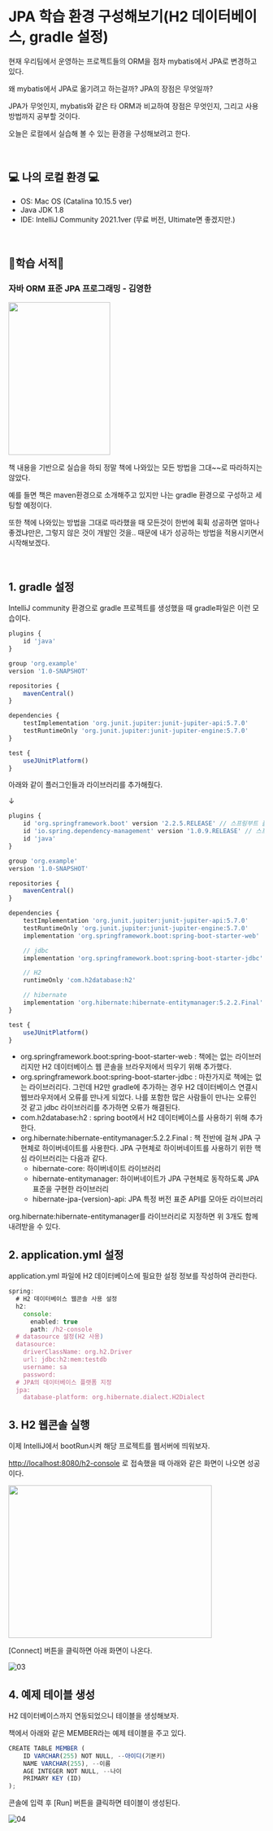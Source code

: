 # JPA 학습 환경 구성해보기(H2 데이터베이스, gradle 설정)

현재 우리팀에서 운영하는 프로젝트들의 ORM을 점차 mybatis에서 JPA로 변경하고 있다. 

왜 mybatis에서 JPA로 옮기려고 하는걸까? JPA의 장점은 무엇일까?

JPA가 무엇인지, mybatis와 같은 타 ORM과 비교하여 장점은 무엇인지, 그리고 사용 방법까지 공부할 것이다.

오늘은 로컬에서 실습해 볼 수 있는 환경을 구성해보려고 한다. 

<br/>

## 💻 나의 로컬 환경 💻

- OS: Mac OS (Catalina 10.15.5 ver)
- Java JDK 1.8
- IDE: IntelliJ Community 2021.1ver (무료 버전, Ultimate면 좋겠지만.)

<br/>

## 📕학습 서적📒

### 자바 ORM 표준 JPA 프로그래밍 - 김영한

<img src="https://user-images.githubusercontent.com/52793122/133824992-b3ec1f7a-3d1d-4125-867c-0fee75d96d81.png"  width="200" height="300"/>

책 내용을 기반으로 실습을 하되 정말 책에 나와있는 모든 방법을 그대~~로 따라하지는 않았다. 

예를 들면 책은 maven환경으로 소개해주고 있지만 나는 gradle 환경으로 구성하고 세팅할 예정이다.  

또한 책에 나와있는 방법을 그대로 따라했을 때 모든것이 한번에 휙휙 성공하면 얼마나 좋겠냐만은, 그렇지 않은 것이 개발인 것을.. 때문에 내가 성공하는 방법을 적용시키면서 시작해보겠다. 

<br/>

## 1. gradle 설정
IntelliJ community 환경으로 gradle 프로젝트를 생성했을 때 gradle파일은 이런 모습이다. 

```jsx
plugins {
    id 'java'
}

group 'org.example'
version '1.0-SNAPSHOT'

repositories {
    mavenCentral()
}

dependencies {
    testImplementation 'org.junit.jupiter:junit-jupiter-api:5.7.0'
    testRuntimeOnly 'org.junit.jupiter:junit-jupiter-engine:5.7.0'
}

test {
    useJUnitPlatform()
}
```

아래와 같이 플러그인들과 라이브러리를 추가해줬다.

↓

```jsx
plugins {
    id 'org.springframework.boot' version '2.2.5.RELEASE' // 스프링부트 플러그인
    id 'io.spring.dependency-management' version '1.0.9.RELEASE' // 스프링 의존성 관리 플러그인
    id 'java'
}

group 'org.example'
version '1.0-SNAPSHOT'

repositories {
    mavenCentral()
}

dependencies {
    testImplementation 'org.junit.jupiter:junit-jupiter-api:5.7.0'
    testRuntimeOnly 'org.junit.jupiter:junit-jupiter-engine:5.7.0'
    implementation 'org.springframework.boot:spring-boot-starter-web'

    // jdbc
    implementation 'org.springframework.boot:spring-boot-starter-jdbc'

    // H2
    runtimeOnly 'com.h2database:h2'

    // hibernate
    implementation 'org.hibernate:hibernate-entitymanager:5.2.2.Final'
}

test {
    useJUnitPlatform()
}
```

- org.springframework.boot:spring-boot-starter-web
: 책에는 없는 라이브러리지만 H2 데이터베이스 웹 콘솔을 브라우저에서 띄우기 위해 추가했다.
- org.springframework.boot:spring-boot-starter-jdbc
: 마찬가지로 책에는 없는 라이브러리다. 그런데 H2만 gradle에 추가하는 경우 H2 데이터베이스 연결시 웹브라우저에서 오류를 만나게 되었다. 나를 포함한 많은 사람들이 만나는 오류인 것 같고 jdbc 라이브러리를 추가하면 오류가 해결된다.
- com.h2database:h2
: spring boot에서 H2 데이터베이스를 사용하기 위해 추가한다.
- org.hibernate:hibernate-entitymanager:5.2.2.Final
: 책 전반에 걸쳐 JPA 구현체로 하이버네이트를 사용한다. JPA 구현체로 하이버네이트를 사용하기 위한 핵심 라이브러리는 다음과 같다. 
    - hibernate-core: 하이버네이트 라이브러리
    - hibernate-entitymanager: 하이버네이트가 JPA 구현체로 동작하도록 JPA 표준을 구현한 라이브러리 
    - hibernate-jpa-(version)-api: JPA 특정 버전 표준 API를 모아둔 라이브러리

 org.hibernate:hibernate-entitymanager를 라이브러리로 지정하면 위 3개도 함께 내려받을 수 있다.

## 2. application.yml 설정
application.yml 파일에 H2 데이터베이스에 필요한 설정 정보를 작성하여 관리한다. 

```jsx
spring:
  # H2 데이터베이스 웹콘솔 사용 설정
  h2:
    console:
      enabled: true
      path: /h2-console
  # datasource 설정(H2 사용)
  datasource:
    driverClassName: org.h2.Driver
    url: jdbc:h2:mem:testdb
    username: sa
    password:
  # JPA의 데이터베이스 플랫폼 지정    
  jpa:
    database-platform: org.hibernate.dialect.H2Dialect
```

## 3. H2 웹콘솔 실행
이제 IntelliJ에서 bootRun시켜 해당 프로젝트를 웹서버에 띄워보자. 

[http://localhost:8080/h2-console](http://localhost:8080/h2-console) 로 접속했을 때 아래와 같은 화면이 나오면 성공이다.

<img src="https://user-images.githubusercontent.com/52793122/133824979-742c0ae7-eea7-4fbb-99db-3f23379f583b.png"  width="400" height="300"/>

[Connect] 버튼을 클릭하면 아래 화면이 나온다. 

![03](https://user-images.githubusercontent.com/52793122/133824986-98c99148-85d2-4dfe-b80a-9286a787ae1a.png)

## 4. 예제 테이블 생성
H2 데이터베이스까지 연동되었으니 테이블을 생성해보자. 

책에서 아래와 같은 MEMBER라는 예제 테이블을 주고 있다. 

```jsx
CREATE TABLE MEMBER (
	ID VARCHAR(255) NOT NULL, --아이디(기본키)
	NAME VARCHAR(255), --이름
	AGE INTEGER NOT NULL, --나이
	PRIMARY KEY (ID)
);
```

콘솔에 입력 후 [Run] 버튼을 클릭하면 테이블이 생성된다. 

![04](https://user-images.githubusercontent.com/52793122/133824990-b7ac4e5d-52ec-40fe-afee-e1871553cf29.png)

